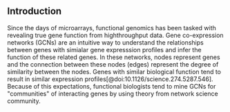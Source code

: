 ## Introduction
Since the days of microarrays, functional genomics has been tasked with revealing true gene function from highthroughput data.    Gene co-expression networks (GCNs) are an intuitive way to understand the relationships between genes with simialar gene expresssion profiles and infer the function of these related genes. In these networks, nodes represent genes and the connection between these nodes (edges) represent the degree of similarity between the nodes. Genes with similar biological function tend to result in similar expression profiles[@doi:10.1126/science.274.5287.546]. Because of this expectations, functional biologists tend to mine GCNs for "communities" of interacting genes by using theory from network science community.
